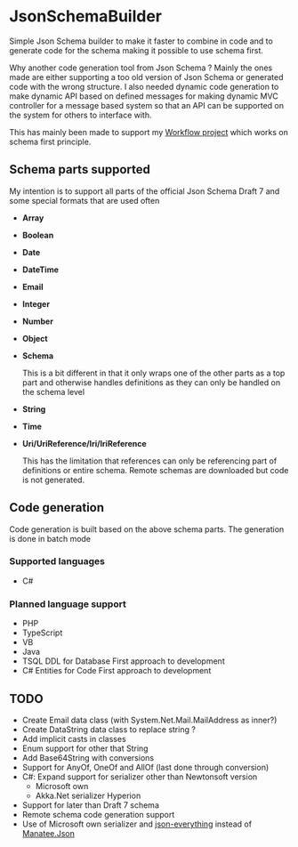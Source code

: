 # JsonSchemaBuilder
Simple Json Schema builder to make it faster to combine in code and to generate code for the schema making it possible to use schema first.

Why another code generation tool from Json Schema ? Mainly the ones made are either supporting a too old version of Json Schema or generated code with the wrong structure. I also needed dynamic code generation to make dynamic API based on defined messages for making dynamic MVC controller for a message based system so that an API can be supported on the system for others to interface with.


This has mainly been made to support my [Workflow project](https://github.com/DevelApp-dk/Workflow) which works on schema first principle.

## Schema parts supported
My intention is to support all parts of the official Json Schema Draft 7 and some special formats that are used often

* **Array**
* **Boolean**
* **Date**
* **DateTime**
* **Email**
* **Integer**
* **Number**
* **Object**
* **Schema**

  This is a bit different in that it only wraps one of the other parts as a  top part and otherwise handles definitions as they can only be handled on the schema level
* **String**
* **Time**
* **Uri/UriReference/Iri/IriReference**

  This has the limitation that references can only be referencing part of definitions or entire schema. Remote schemas are downloaded but code is not generated.

## Code generation
Code generation is built based on the above schema parts. The generation is done in batch mode

### Supported languages
* C#

### Planned language support
* PHP
* TypeScript
* VB
* Java
* TSQL DDL for Database First approach to development
* C# Entities for Code First approach to development

## TODO
* Create Email data class (with System.Net.Mail.MailAddress as inner?)
* Create DataString data class to replace string ?
* Add implicit casts in classes
* Enum support for other that String
* Add Base64String with conversions
* Support for AnyOf, OneOf and AllOf (last done through conversion)
* C#: Expand support for serializer other than Newtonsoft version
  * Microsoft own
  * Akka.Net serializer Hyperion
* Support for later than Draft 7 schema
* Remote schema code generation support
* Use of Microsoft own serializer and [json-everything](https://github.com/gregsdennis/json-everything) instead of [Manatee.Json](https://github.com/gregsdennis/Manatee.Json)
